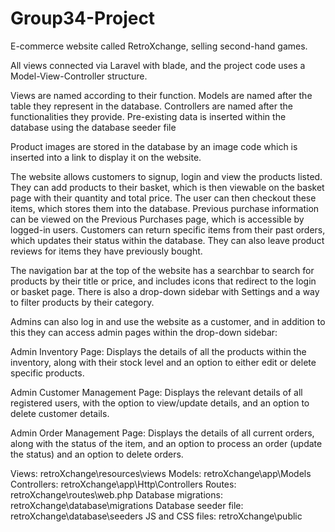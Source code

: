 # Group34-Project
E-commerce website called RetroXchange, selling second-hand games.

All views connected via Laravel with blade, and the project code uses a Model-View-Controller structure.

Views are named according to their function.
Models are named after the table they represent in the database.
Controllers are named after the functionalities they provide.
Pre-existing data is inserted within the database using the database seeder file

Product images are stored in the database by an image code which is inserted into a link to display it on the website.

The website allows customers to signup, login and view the products listed. They can add products to their basket, which is then viewable on the basket page with their quantity and total price. The user can then checkout these items, which stores them into the database. Previous purchase information can be viewed on the Previous Purchases page, which is accessible by logged-in users. Customers can return specific items from their past orders, which updates their status within the database. They can also leave product reviews for items they have previously bought.

The navigation bar at the top of the website has a searchbar to search for products by their title or price, and includes icons that redirect to the login or basket page. There is also a drop-down sidebar with Settings and a way to filter products by their category.

Admins can also log in and use the website as a customer, and in addition to this they can access admin pages within the drop-down sidebar:

Admin Inventory Page:
    Displays the details of all the products within the inventory, along with their stock level and an option to either edit or delete specific products.

Admin Customer Management Page:
    Displays the relevant details of all registered users, with the option to view/update details, and an option to delete customer details.

Admin Order Management Page:
    Displays the details of all current orders, along with the status of the item, and an option to process an order (update the status) and an option to delete orders.

Views: retroXchange\resources\views
Models: retroXchange\app\Models
Controllers: retroXchange\app\Http\Controllers
Routes: retroXchange\routes\web.php
Database migrations: retroXchange\database\migrations
Database seeder file: retroXchange\database\seeders
JS and CSS files: retroXchange\public
